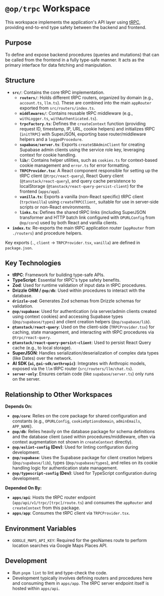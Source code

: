 # `@op/trpc` Workspace

This workspace implements the application's API layer using [tRPC](https://trpc.io/), providing end-to-end type safety between the backend and frontend.

## Purpose

To define and expose backend procedures (queries and mutations) that can be called from the frontend in a fully type-safe manner. It acts as the primary interface for data fetching and manipulation.

## Structure

- **`src/`**: Contains the core tRPC implementation.
  - **`routers/`**: Holds different tRPC routers, organized by domain (e.g., `account.ts`, `llm.ts`). These are combined into the main `appRouter` exported from `src/routers/index.ts`.
  - **`middlewares/`**: Contains reusable tRPC middleware (e.g., `withLogger.ts`, `withAuthenticated.ts`).
  - **`trpcFactory.ts`**: Defines the `createContext` function (providing request ID, timestamp, IP, URL, cookie helpers) and initializes tRPC (`initTRPC`) with SuperJSON, exporting base router/middleware helpers and a `loggedProcedure`.
  - **`supabase/server.ts`**: Exports `createSBAdminClient` for creating Supabase admin clients using the service role key, leveraging context for cookie handling.
  - **`lib/`**: Contains helper utilities, such as `cookies.ts` for context-based cookie management and `error.ts` for error formatting.
  - **`TRPCProvider.tsx`**: A React component responsible for setting up the tRPC client (`@trpc/react-query`), React Query client (`@tanstack/react-query`), and query cache persistence to localStorage (`@tanstack/react-query-persist-client`) for the frontend (`apps/app`).
  - **`vanilla.ts`**: Exports a vanilla (non-React specific) tRPC client (`trpcVanilla`) using `createTRPCClient`, suitable for use in server-side scripts or non-React environments.
  - **`links.ts`**: Defines the shared tRPC links (including SuperJSON transformer and HTTP batch link configured with `OPURLConfig` from `@op/core`) used by both React and vanilla clients.
- **`index.ts`**: Re-exports the main tRPC application router (`appRouter` from `./routers`) and procedure helpers.

Key exports (`.`, `client` -> `TRPCProvider.tsx`, `vanilla`) are defined in `package.json`.

## Key Technologies

- **tRPC**: Framework for building type-safe APIs.
- **TypeScript**: Essential for tRPC's type safety benefits.
- **Zod**: Used for runtime validation of input data in tRPC procedures.
- **Drizzle ORM / `@op/db`**: Used within procedures to interact with the database.
- **`drizzle-zod`**: Generates Zod schemas from Drizzle schemas for validation.
- **`@op/supabase`**: Used for authentication (via server/admin clients created using context cookies) and accessing Supabase types (`@op/supabase/types`) and client creation helpers (`@op/supabase/lib`).
- **`@tanstack/react-query`**: Used on the client-side (`TRPCProvider.tsx`) for caching, state management, and interacting with tRPC procedures via `@trpc/react-query`.
- **`@tanstack/react-query-persist-client`**: Used to persist React Query cache (e.g., to local storage).
- **SuperJSON**: Handles serialization/deserialization of complex data types (like Dates) over the network.
- **AI SDK (`ai`, `@ai-sdk/anthropic`)**: Integrates with Anthropic models, exposed via the `llm` tRPC router (`src/routers/llm/chat.ts`).
- **`server-only`**: Ensures certain code (like `supabase/server.ts`) only runs on the server.

## Relationship to Other Workspaces

**Depends On:**

- **`@op/core`**: Relies on the core package for shared configuration and constants (e.g., `OPURLConfig`, `cookieOptionsDomain`, `adminEmails`, `APP_NAME`).
- **`@op/db`**: Relies heavily on the database package for schema definitions and the database client (used within procedures/middleware, often via context augmentation not shown in `createContext` directly).
- **`@op/eslint-config` (Dev)**: Used for linting configuration during development.
- **`@op/supabase`**: Uses the Supabase package for client creation helpers (`@op/supabase/lib`), types (`@op/supabase/types`), and relies on its cookie handling logic for authentication state management.
- **`@op/typescript-config` (Dev)**: Used for TypeScript configuration during development.

**Depended On By:**

- **`apps/api`**: Hosts the tRPC router endpoint (`app/api/v1/trpc/[trpc]/route.ts`) and consumes the `appRouter` and `createContext` from this package.
- **`apps/app`**: Consumes the tRPC client via `TRPCProvider.tsx`.

## Environment Variables

- `GOOGLE_MAPS_API_KEY`: Required for the geoNames route to perform location searches via Google Maps Places API.

## Development

- Run `pnpm lint` to lint and type-check the code.
- Development typically involves defining routers and procedures here and consuming them in `apps/app`. The tRPC server endpoint itself is hosted within `apps/api`.
